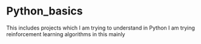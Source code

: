 # Python_basics
This includes projects which I am trying to understand in Python
I am trying reinforcement learning algorithms in this mainly
